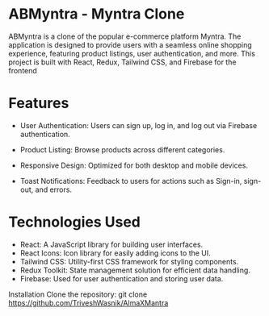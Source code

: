 # ABMyntra - Myntra Clone

ABMyntra is a clone of the popular e-commerce platform Myntra. The application is designed to provide users with a seamless online shopping experience, featuring product listings, user authentication, and more. This project is built with React, Redux, Tailwind CSS, and Firebase for the frontend

# Features

- User Authentication: Users can sign up, log in, and log out via Firebase authentication.

- Product Listing: Browse products across different categories.

- Responsive Design: Optimized for both desktop and mobile devices.

- Toast Notifications: Feedback to users for actions such as Sign-in, sign-out, and errors.

# Technologies Used

- React: A JavaScript library for building user interfaces.
- React Icons: Icon library for easily adding icons to the UI.
- Tailwind CSS: Utility-first CSS framework for styling components.
- Redux Toolkit: State management solution for efficient data handling.
- Firebase: Used for user authentication and storing user data.

Installation
Clone the repository:
git clone https://github.com/TriveshWasnik/AlmaXMantra
